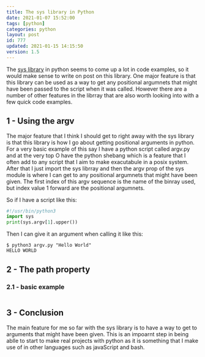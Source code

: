 ```yaml
---
title: The sys library in Python
date: 2021-01-07 15:52:00
tags: [python]
categories: python
layout: post
id: 777
updated: 2021-01-15 14:15:50
version: 1.5
---
```


The [sys library](https://docs.python.org/3.7/library/sys.html) in python seems to come up a lot in code examples, so it would make sense to write on post on this library. One major feature is that this library can be used as a way to get any positional argumnets that might have been passed to the script when it was called. However there are a number of other features in the librray that are also worth looking into with a few quick code examples.

<!-- more -->

## 1 - Using the argv

The major feature that I think I should get to right away with the sys library is that this library is how I go about getting positional arguments in python. For a very basic example of this say I have a python script called argv.py and at the very top O have the python shebang which is a feature that I often add to any script that I aim to make exacutabule in a posix system. After that I just import the sys librray and then the argv prop of the sys module is where I can get to any positional argumnets that might have been given. The first index of this argv sequence is the name of the binray used, but index value 1 forward are the positional argumnets.

So if I have a script like this:

```python
#!/usr/bin/python3
import sys
print(sys.argv[1].upper())
```

Then I can give it an argument when calling it like this:

```
$ python3 argv.py "Hello World"
HELLO WORLD
```

## 2 - The path property

### 2.1 - basic example

```python
```

## 3 - Conclusion

The main feature for me so far with the sys library is to have a way to get to arguments that might have been given. This is an impoarnt step in being ablle to start to make real projects with python as it is something that I make use of in other languages such as javaScript and bash.
